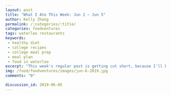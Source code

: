 ```yaml
---
layout: post
title: "What I Ate This Week: Jun 2 – Jun 5"
author: Kelly Zhang
permalink: /:categories/:title/
categories: foodventures
tags: waterloo restaurants
keywords:
 - healthy diet
 - college recipes
 - college meal prep
 - meal plan
 - food in waterloo
excerpt: "This week's regular post is getting cut short, because I'll be traveling to Montreal on Thursday for this year's F1 Grand Prix. Look out for my special edition post coming soon after the trip."
img: /food/foodventures/images/jun-6-2019.jpg
comments: "0"

discussion_id: 2019-06-05
---
```

